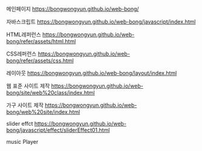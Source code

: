 메인페이지
https://bongwongyun.github.io/web-bong/

자바스크립트
https://bongwongyun.github.io/web-bong/javascript/index.html

HTML레퍼런스
https://bongwongyun.github.io/web-bong/refer/assets/html.html

CSS레퍼런스
https://bongwongyun.github.io/web-bong/refer/assets/css.html

레이아웃
https://bongwongyun.github.io/web-bong/layout/index.html

웹 표준 사이트 제작
https://bongwongyun.github.io/web-bong/site/web%20class/index.html

가구 사이트 제작
https://bongwongyun.github.io/web-bong/web%20site/index.html

slider effct
https://bongwongyun.github.io/web-bong/javascript/effect/sliderEffect01.html

music Player
